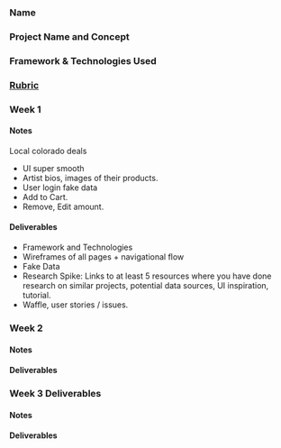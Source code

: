### Name

### Project Name and Concept

### Framework & Technologies Used

### [Rubric](http://frontend.turing.io/projects/self-directed-project.html)

### Week 1

#### Notes
Local colorado deals
- UI super smooth
- Artist bios, images of their products.
- User login fake data
- Add to Cart.
- Remove, Edit amount.

#### Deliverables

  - Framework and Technologies
  - Wireframes of all pages + navigational flow
  - Fake Data
  - Research Spike: Links to at least 5 resources where you have done research on similar projects, potential data sources, UI inspiration, tutorial.
  - Waffle, user stories / issues.
  
### Week 2

#### Notes

#### Deliverables

### Week 3 Deliverables

#### Notes

#### Deliverables
